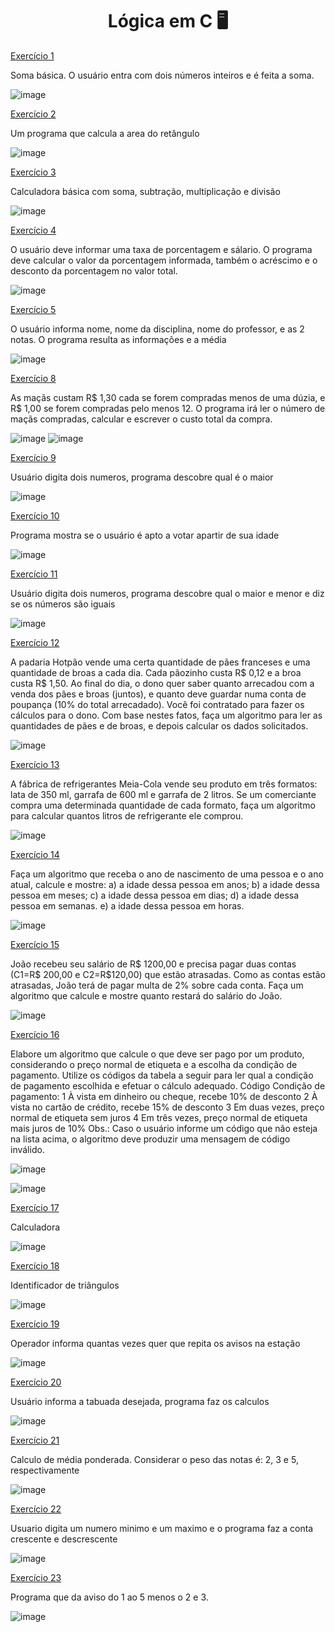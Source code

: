 

<h1 align="center"> Lógica em C 🖥</h1>

 <a href="https://github.com/nayara-lucia/logica-de-programacao-em-c/blob/main/exercicios/exercicio_1">Exercício 1</a>
 
 Soma básica.
 O usuário entra com dois números inteiros e é feita a soma.
 
![image](https://user-images.githubusercontent.com/126920974/236635347-61c435a0-1c0c-42fd-9a19-2efab49abb14.png)

<a href="https://github.com/nayara-lucia/logica-de-programacao-em-c/blob/main/exercicios/exercicio_002">Exercício 2</a>

Um programa que calcula a area do retângulo

![image](https://user-images.githubusercontent.com/126920974/236645886-6fb91dd8-7d56-479b-940e-73e9245b494e.png)

<a href="https://github.com/nayara-lucia/logica-de-programacao-em-c/blob/main/exercicios/exercicio_003">Exercício 3</a>

Calculadora básica com soma, subtração, multiplicação e divisão

![image](https://user-images.githubusercontent.com/126920974/236645942-b888e144-0587-417b-b46d-2d752955866e.png)

<a href="https://github.com/nayara-lucia/logica-de-programacao-em-c/blob/main/exercicios/exercicio_004">Exercício 4</a>

O usuário deve informar uma taxa de porcentagem e sálario. O programa deve calcular o valor da porcentagem informada, também o acréscimo e o desconto da porcentagem no valor total.

![image](https://user-images.githubusercontent.com/126920974/236646006-f28baffd-be1e-4e23-af00-f750c101cfc0.png)

<a href="https://github.com/nayara-lucia/logica-de-programacao-em-c/blob/main/exercicios/exercicio_005">Exercício 5</a>

O usuário informa nome, nome da disciplina, nome do professor, e as 2 notas. O programa resulta as informações e a média

![image](https://user-images.githubusercontent.com/126920974/236646081-f432959e-63f2-41b8-9443-985ea767bd8b.png)

<a href="https://github.com/nayara-lucia/logica-de-programacao-em-c/blob/main/exercicios/exercicio_008">Exercício 8</a>

As maçãs custam R$ 1,30 cada se forem compradas menos de uma dúzia, e R$ 1,00 se forem compradas pelo menos 12. 
O programa irá ler o número de maçãs compradas, calcular e escrever o custo total da compra. 

![image](https://user-images.githubusercontent.com/126920974/236646234-081f2d53-164e-4453-845e-f6a7d169a98e.png)
![image](https://user-images.githubusercontent.com/126920974/236646242-e9f700f5-bd7c-4071-837c-8fdbe7c98757.png)

<a href="https://github.com/nayara-lucia/logica-de-programacao-em-c/blob/main/exercicios/exercicio_009">Exercício 9</a>

Usuário digita dois numeros, programa descobre qual é o maior

![image](https://user-images.githubusercontent.com/126920974/236646277-e4b28caf-ae1f-4d24-aa66-d805726cf135.png)

<a href="https://github.com/nayara-lucia/logica-de-programacao-em-c/blob/main/exercicios/exercicio_010">Exercício 10</a>

Programa mostra se o usuário é apto a votar apartir de sua idade

![image](https://user-images.githubusercontent.com/126920974/236646324-0bd38cc0-18fe-4346-9127-ce13c5a6ad0e.png)


<a href="https://github.com/nayara-lucia/logica-de-programacao-em-c/blob/main/exercicios/exercicio_011">Exercício 11</a>

Usuário digita dois numeros, programa descobre qual o maior e menor e diz se os números são iguais

![image](https://user-images.githubusercontent.com/126920974/236646380-f524f4fe-7a4b-4230-b6e8-5967bf6850cc.png)


<a href="https://github.com/nayara-lucia/logica-de-programacao-em-c/blob/main/exercicios/exercicio_012">Exercício 12</a>

A padaria Hotpão vende uma certa quantidade de pães franceses e uma quantidade de broas a cada dia. Cada pãozinho custa R$ 0,12 e a broa custa R$ 1,50. Ao final do dia, o dono quer saber quanto arrecadou com a venda dos pães e broas (juntos), e quanto deve guardar numa conta de poupança (10% do total arrecadado). Você foi contratado para fazer os cálculos para o dono. Com base nestes fatos, faça um algoritmo para ler as quantidades de pães e de broas, e depois calcular os dados solicitados.

![image](https://user-images.githubusercontent.com/126920974/236646406-f978520b-a198-4290-9aca-9d3335d8ba15.png)


<a href="https://github.com/nayara-lucia/logica-de-programacao-em-c/blob/main/exercicios/exercicio_013">Exercício 13</a>

A fábrica de refrigerantes Meia-Cola vende seu produto em três formatos: lata de 350 ml, garrafa de 600 ml e garrafa de 2 litros. Se um comerciante compra uma determinada quantidade de cada formato, faça um algoritmo para calcular quantos litros de refrigerante ele comprou.

![image](https://user-images.githubusercontent.com/126920974/236646459-5b7a4c1c-7011-4824-b8d4-c36caadbbf4f.png)

<a href="https://github.com/nayara-lucia/logica-de-programacao-em-c/blob/main/exercicios/exercicio_014">Exercício 14</a>

Faça um algoritmo que receba o ano de nascimento de uma
pessoa e o ano atual, calcule e mostre:
a) a idade dessa pessoa em anos;
b) a idade dessa pessoa em meses;
c) a idade dessa pessoa em dias;
d) a idade dessa pessoa em semanas.
e) a idade dessa pessoa em horas.

![image](https://user-images.githubusercontent.com/126920974/236646491-18f344d5-37d9-4bfd-aa47-4411dedb8b1e.png)


<a href="https://github.com/nayara-lucia/logica-de-programacao-em-c/blob/main/exercicios/exercicio_015">Exercício 15</a>

João recebeu seu salário de R$ 1200,00 e precisa pagar duas contas (C1=R$ 200,00 e C2=R$120,00) que estão atrasadas.
Como as contas estão atrasadas, João terá de pagar multa de 2% sobre cada conta. Faça um algoritmo que calcule e mostre quanto restará do salário do João.

![image](https://user-images.githubusercontent.com/126920974/236646530-5d298e7d-55fc-45f1-a6da-22bb9c041e84.png)

<a href="https://github.com/nayara-lucia/logica-de-programacao-em-c/blob/main/exercicios/exercicio_016">Exercício 16</a>

Elabore um algoritmo que calcule o que deve ser pago por um produto, considerando o preço normal de etiqueta e a escolha da condição de pagamento. Utilize os códigos da tabela a seguir para ler qual a condição de pagamento escolhida e efetuar o cálculo adequado.
Código Condição de pagamento:
1 À vista em dinheiro ou cheque, recebe 10% de desconto
2 À vista no cartão de crédito, recebe 15% de desconto
3 Em duas vezes, preço normal de etiqueta sem juros
4 Em três vezes, preço normal de etiqueta mais juros de 10%
Obs.: Caso o usuário informe um código que não esteja na lista acima, o
algoritmo deve produzir uma mensagem de código inválido.

![image](https://user-images.githubusercontent.com/126920974/236646551-3a4dcdd3-e504-424e-837a-7f50248a55f6.png)

![image](https://user-images.githubusercontent.com/126920974/236646561-2f276b30-fe5a-4222-9fc9-08d70f55b19d.png)


<a href="https://github.com/nayara-lucia/logica-de-programacao-em-c/blob/main/exercicios/exercicio_017">Exercício 17</a>

Calculadora

![image](https://user-images.githubusercontent.com/126920974/236646584-20035dca-58f4-448d-a2a8-033daf97119e.png)

<a href="https://github.com/nayara-lucia/logica-de-programacao-em-c/blob/main/exercicios/exercicio_018">Exercício 18</a>

Identificador de triângulos

![image](https://user-images.githubusercontent.com/126920974/236646596-8db632c9-cf0e-4297-a48d-c47d72c5b7f0.png)

<a href="https://github.com/nayara-lucia/logica-de-programacao-em-c/blob/main/exercicios/exercicio_019">Exercício 19</a>

Operador informa quantas vezes quer que repita os avisos na estação

![image](https://user-images.githubusercontent.com/126920974/236646620-3dc25388-63bf-4a94-819c-f72b8b0825f4.png)

<a href="https://github.com/nayara-lucia/logica-de-programacao-em-c/blob/main/exercicios/exercicio_020">Exercício 20</a>

Usuário informa a tabuada desejada, programa faz os calculos

![image](https://user-images.githubusercontent.com/126920974/236646649-4bf9c9d2-f99f-4bf0-9401-29fbd67f8ac3.png)


<a href="https://github.com/nayara-lucia/logica-de-programacao-em-c/blob/main/exercicios/exercicio_021">Exercício 21</a>

Calculo de média ponderada. Considerar o peso das notas é: 2, 3 e 5, respectivamente

![image](https://user-images.githubusercontent.com/126920974/236646679-79a98425-7adf-4fe8-be6d-4393a57721ba.png)

<a href="https://github.com/nayara-lucia/logica-de-programacao-em-c/blob/main/exercicios/exercicio_022">Exercício 22</a>

Usuario digita um numero minimo e um maximo e o programa faz a conta crescente e descrescente 

![image](https://github.com/nayara-lucia/logica-de-programacao-em-c/assets/126920974/7efadb09-6727-4017-b55b-f70c0bb0a10b)

<a href="https://github.com/nayara-lucia/logica-de-programacao-em-c/blob/main/exercicios/exercicio_023">Exercício 23</a>

Programa que da aviso do 1 ao 5 menos o 2 e 3.

![image](https://github.com/nayara-lucia/logica-de-programacao-em-c/assets/126920974/1cfa5f4b-b97a-46e6-819a-147419a7b3d5)


